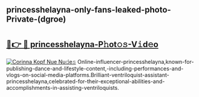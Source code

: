 ## princesshelayna-only-fans​-leaked-photo​-Private-(dgroe)


# <h2><a href="https://mediaupload.pro?title=princesshelayna&ref=git">🔗👉 🔴 princesshelayna-P𝚑ot𝚘𝚜-V𝚒d𝚎o</a></h2>

[![Corinna Kopf Nue Nu𝚍e𝚜](https://i.imgur.com/0qMVB7G.gif)](https://mediaupload.pro?title=princesshelayna&ref=git)
Online-influencer-princesshelayna,known-for-publishing-dance-and-lifestyle-content,-including-performances-and-vlogs-on-social-media-platforms.Brilliant-ventriloquist-assistant-princesshelayna,celebrated-for-their-exceptional-abilities-and-accomplishments-in-assisting-ventriloquists.  